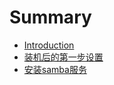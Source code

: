 # Summary

* [Introduction](README.md)
* [装机后的第一步设置](zhuang-ji-hou-de-di-yi-bu-she-zhi.md)
* [安装samba服务](an-zhuang-samba-fu-wu.md)

